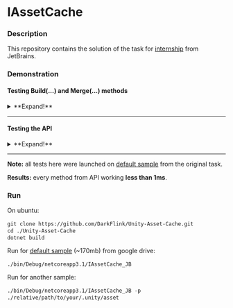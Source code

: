 # IAssetCache

### Description

This repository contains the solution of the task for [internship](https://internship.jetbrains.com/projects/607/) from JetBrains.


### Demonstration

#### Testing Build(...) and Merge(...) methods
<details>
  <summary>**Expand!**</summary>
The main problem here - dealing with interruptions and unexpected changes in file between interruptions.

If there is no changes between interruptions - program will continue the uploading. It provides **NOT to lose progress** in this  case:

![](./demo/Sample_Downloading.gif)

If chages happened - the progress resets and uploading begins from the start:

![](./demo/Sample_FileChange.gif)
</details>

___

#### Testing the API


<details>
  <summary>**Expand!**</summary>

After **successful completion** of Build and Merge methods you are available to use API.

GetLocalAnchorUsages(...) method:

![](./demo/test1_api.gif)

GetGuidUsages(...) method:

![](./demo/test2_api.gif)

GetComponentsFor(...) method:

![](./demo/test3_api.gif)
  </details>

___

**Note:** all tests here were launched on [default sample](https://drive.google.com/open?id=1zLV8MmwiXazvpv-6LMWNbuewPabzBFD9) from the original task.

**Results:** every method from API working **less than 1ms**.

### Run

On ubuntu:
```
git clone https://github.com/DarkFlink/Unity-Asset-Cache.git
cd ./Unity-Asset-Cache
dotnet build
```

Run for [default sample](https://drive.google.com/open?id=1zLV8MmwiXazvpv-6LMWNbuewPabzBFD9) (~170mb) from google drive:
```
./bin/Debug/netcoreapp3.1/IAssetCache_JB
```

Run for another sample:
```
./bin/Debug/netcoreapp3.1/IAssetCache_JB -p ./relative/path/to/your/.unity/asset
```
